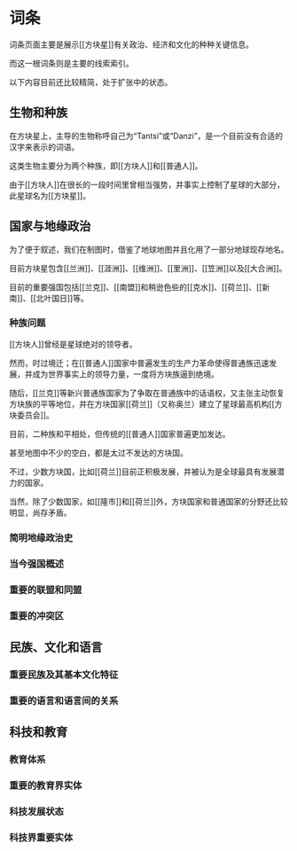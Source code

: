 # 词条

词条页面主要是展示[[方块星]]有关政治、经济和文化的种种关键信息。

而这一根词条则是主要的线索索引。

以下内容目前还比较精简，处于扩张中的状态。

## 生物和种族

在方块星上，主导的生物称呼自己为“Tantsi”或“Danzi”，是一个目前没有合适的汉字来表示的词语。

这类生物主要分为两个种族，即[[方块人]]和[[普通人]]。

由于[[方块人]]在很长的一段时间里曾相当强势，并事实上控制了星球的大部分，此星球名为[[方块星]]。

## 国家与地缘政治

为了便于叙述，我们在制图时，借鉴了地球地图并且化用了一部分地球现存地名。

目前方块星包含[[兰洲]]、[[涯洲]]、[[维洲]]、[[里洲]]、[[笠洲]]以及[[大合洲]]。

目前的重要强国包括[[兰克]]、[[南盟]]和稍逊色些的[[克水]]、[[荷兰]]、[[新南]]、[[北叶国日]]等。

### 种族问题

[[方块人]]曾经是星球绝对的领导者。

然而，时过境迁；在[[普通人]]国家中普遍发生的生产力革命使得普通族迅速发展，并成为世界事实上的领导力量，一度将方块族逼到绝境。

随后，[[兰克]]等新兴普通族国家为了争取在普通族中的话语权，又主张主动恢复方块族的平等地位，并在方块国家[[荷兰]]（又称奥兰）建立了星球最高机构[[方块委员会]]。

目前，二种族和平相处，但传统的[[普通人]]国家普遍更加发达。

甚至地图中不少的空白，都是太过不发达的方块国。

不过，少数方块国，比如[[荷兰]]目前正积极发展，并被认为是全球最具有发展潜力的国家。

当然，除了少数国家，如[[隆市]]和[[荷兰]]外，方块国家和普通国家的分野还比较明显，尚存矛盾。

### 简明地缘政治史

### 当今强国概述

### 重要的联盟和同盟

### 重要的冲突区

## 民族、文化和语言

### 重要民族及其基本文化特征

### 重要的语言和语言间的关系

## 科技和教育

### 教育体系

### 重要的教育界实体

### 科技发展状态

### 科技界重要实体

